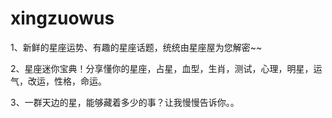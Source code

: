 # xingzuowus
1、新鲜的星座运势、有趣的星座话题，统统由星座屋为您解密~~

2、星座迷你宝典！分享懂你的星座，占星，血型，生肖，测试，心理，明星，运气，改运，性格，命运。

3、一群天边的星，能够藏着多少的事？让我慢慢告诉你。。
